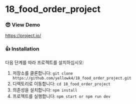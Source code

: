 # 18_food_order_project

### 😎 View Demo

<https://project.io/>

### 👍 Installation

다음 단계를 따라 프로젝트를 설치하십시오:

1. 저장소를 클론합니다: `git clone https://github.com/yellowk4/18_food_order_project.git`
2. 디렉토리로 이동합니다: `cd 18_food_order_project`
3. 의존성을 설치합니다: `npm install`
4. 프로젝트를 실행합니다: `npm start or npm run dev`
